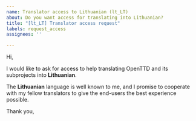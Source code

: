 ```yaml
---
name: Translator access to Lithuanian (lt_LT)
about: Do you want access for translating into Lithuanian?
title: "[lt_LT] Translator access request"
labels: request_access
assignees: ''

---
```


<!-- translator: lt_LT -->
<!-- Please do not edit the header of this template. -->

Hi,

I would like to ask for access to help translating OpenTTD and its subprojects into **Lithuanian**.

The **Lithuanian** language is well known to me, and I promise to cooperate with my fellow translators to give the end-users the best experience possible.

<!-- Please do not edit the above message. Do feel free to add a personal note after this line. -->

Thank you,
